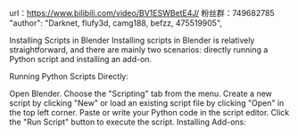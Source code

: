 url：https://www.bilibili.com/video/BV1ESWBetE4J/
粉丝群：749682785
"author": "Darknet, flufy3d, camg188, befzz, 475519905",

Installing Scripts in Blender Installing scripts in Blender is relatively straightforward, and there are mainly two scenarios: directly running a Python script and installing an add-on.

Running Python Scripts Directly:

Open Blender. Choose the "Scripting" tab from the menu. Create a new script by clicking "New" or load an existing script file by clicking "Open" in the top left corner. Paste or write your Python code in the script editor. Click the "Run Script" button to execute the script. Installing Add-ons:
